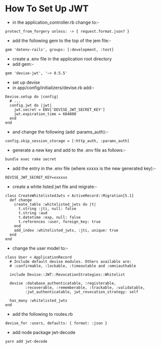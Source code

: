 # How To Set Up JWT
- in the application_controller.rb change to:-
```
protect_from_forgery unless: -> { request.format.json? }
```
- add the following gem to the top of the jem file:-
```
gem 'dotenv-rails', groups: [:development, :test]
```
- create a .env file in the application root directory
- add gem:-
```
gem 'devise-jwt', '~> 0.5.5'
```
- set up devise
- in app/config/initializers/devise.rb add:-
```
Devise.setup do |config|
  # ...
  config.jwt do |jwt|
    jwt.secret = ENV['DEVISE_JWT_SECRET_KEY']
    jwt.expiration_time = 604800
  end
end
```
- and change the following (add :params_auth):-
```
config.skip_session_storage = [:http_auth, :params_auth]
```
- generate a new key and add to the .env file as follows:-
```
bundle exec rake secret
```
- add the entry in the .env file (where xxxxx is the new generated key):-
```
DEVISE_JWT_SECRET_KEY=xxxxxx
```
- create a white listed jwt file and migrate:-
```
class CreateWhitelistedJwts < ActiveRecord::Migration[5.1]
  def change
    create_table :whitelisted_jwts do |t|
      t.string :jti, null: false
      t.string :aud
      t.datetime :exp, null: false
      t.references :user, foreign_key: true
    end
    add_index :whitelisted_jwts, :jti, unique: true
  end
end
```
- change the user model to:-
```
class User < ApplicationRecord
  # Include default devise modules. Others available are:
  # :confirmable, :lockable, :timeoutable and :omniauthable
  
  include Devise::JWT::RevocationStrategies::Whitelist
  
  devise :database_authenticatable, :registerable,
         :recoverable, :rememberable, :trackable, :validatable,
         :jwt_authenticatable, jwt_revocation_strategy: self
  
  has_many :whitelisted_jwts
end
```
- add the following to routes.rb
```
devise_for :users, defaults: { format: :json }
```
- add node package jwt-decode
```
yarn add jwt-decode
```
